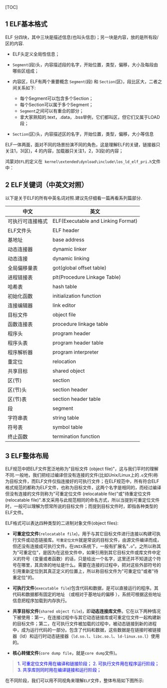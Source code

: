 [TOC]

## 1 ELF基本格式

ELF 分四块，其中三块是描述信息(也叫头信息)；另一块是内容，放的是所有段/区的内容.

* ELF头定义全局性信息；

* `Segment`(段)头，内容描述段的名字，开始位置，类型，偏移，大小及每段由哪些区组成；

* 内容区，ELF有两个重要概念 `Segment`(段) 和 `Section`(区)，段比区大，二者之间关系如下:

    - 每个Segment可以包含多个Section；
    - 每个Section可以属于多个Segment；
    - `Segment`之间可以有重合的部分；
    - 拿大家熟知的.text，.data，.bss举例，它们都叫区，但它们又属于LOAD段；

* `Section`(区)头，内容描述区的名字，开始位置，类型，偏移，大小等信息

ELF一体两面，面对不同的场景扮演不同的角色，这是理解ELF的关键，链接器只关注1，3(区)，4 的内容，加载器只关注1，2，3(段)的内容；

鸿蒙对`EFL`的定义在` kernel\extended\dynload\include\los_ld_elf_pri.h`文件中：

## 2 ELF关键词（中英文对照）

以下是关于ELF的所有中英名词对照.建议先仔细看一篇再看系列篇部分.

| 中文 | 英文 |
| ---- | ---- |
| 可执行可连接格式  | ELF(Executable and Linking Format) |
| ELF文件头         | ELF header |
| 基地址            | base address |
| 动态连接器        | dynamic linker |
| 动态连接          | dynamic linking |
| 全局偏移量表      | got(global offset table) |
| 进程链接表        | plt(Procedure Linkage Table) | 
| 哈希表            | hash table |
| 初始化函数        | initialization function |
| 连接编辑器        | link editor |
| 目标文件          | object file |
| 函数连接表        | procedure linkage table |
| 程序头            | program header |
| 程序头表          | program header table |
| 程序解析器        | program interpreter |
| 重定位            | relocation |
| 共享目标          | shared object |
| 区(节)            | section |
| 区(节)头          | section header |
| 区(节)表          | section header table |
| 段                | segment |
| 字符串表          | string table |
| 符号表            | symbol table |
| 终止函数          | termination function |

## 3 ELF整体布局

ELF规范中把ELF文件宽泛地称为"目标文件 (object file)"，这与我们平时的理解不同.一般地，我们把经过编译但没有连接的文件(比如Unix/Linux上的`.o`文件)称为目标文件，而ELF文件仅指连接好的可执行文件；在ELF规范中，所有符合ELF格式规范的都称为ELF文件，也称为目标文件，这两个名字是相同的，而经过编译但没有连接的文件则称为"可重定位文件 (relocatable file)"或"待重定位文件 (relocatable file)".本文采用与此规范相同的命名方式，所以当提到可重定位文件时，一般可以理解为惯常所说的目标文件；而提到目标文件时，即指各种类型的ELF文件。

ELF格式可以表达四种类型的二进制对象文件(object files):

* **可重定位文件**(`relocatable file`)，用于与其它目标文件进行连接以构建可执行文件或动态链接库。`可重定位文件`就是常说的目标文件，由源文件编译而成，但还没有连接成可执行文件。在`UNIX`系统下，一般有扩展名"`.o`"。之所以称其为"可重定位"，是因为在这些文件中，如果引用到其它目标文件或库文件中定义的符号（变量或者函数）的话，只是给出一个名字，这里还并不知道这个符号在哪里，其具体的地址是什么。需要在连接的过程中，把对这些外部符号的引用重新定位到其真正定义的位置上，所以称目标文件为"可重定位"或者"待重定位"的。

* **可执行文件**(`executable file`)包含代码和数据，是可以直接运行的程序。其代码和数据都有固定的地址 （或相对于基地址的偏移 ），系统可根据这些地址信息把程序加载到内存执行。

* **共享目标文件**(`shared object file`)，即**动态连接库文件**。它在以下两种情况下被使用：第一，在连接过程中与其它动态链接库或可重定位文件一起构建新的目标文件；第二，在可执行文件被加载的过程中，被动态链接到新的进程中，成为运行代码的一部分。包含了代码和数据，这些数据是在链接时被链接器（ld）和运行时动态链接器（`ld.so.l`、`libc.so.l`、`ld-linux.so.l`）使用的。

* **核心转储文件**(`core dump file`，就是`core dump`文件)。

> <font color="blue">
> 1. 可重定位文件用在编译和链接阶段；
> 2. 可执行文件用在程序运行阶段；
> 3. 共享库则同时用在编译链接和运行阶段；
> </font>

在不同阶段，我们可以用不同视角来理解`ELF`文件，整体布局如下图所示:

<img src="">
